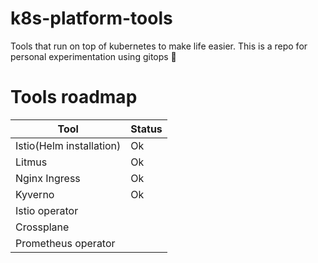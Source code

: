 # k8s-platform-tools
Tools that run on top of kubernetes to make life easier. This is a repo for personal experimentation using gitops 🐳 

# Tools roadmap

| Tool | Status |
|------|--------|
| Istio(Helm installation) | Ok |
| Litmus | Ok |
| Nginx Ingress | Ok |
| Kyverno | Ok |
| Istio operator | |
| Crossplane | |
| Prometheus operator | |

